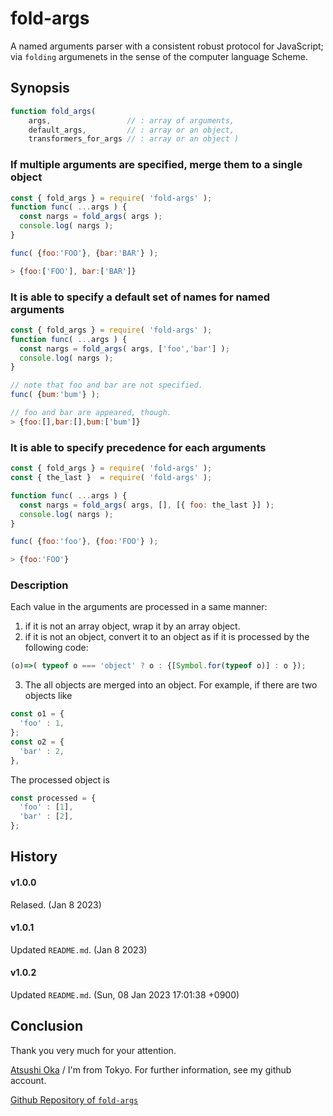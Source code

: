 
 fold-args
================================================================================

A named arguments parser with a consistent robust protocol for JavaScript; via
`folding` argumenets in the sense of the computer language Scheme.


 Synopsis
--------------------------------------------------------------------------------

```javascript
function fold_args( 
    args,                 // : array of arguments, 
    default_args,         // : array or an object, 
    transformers_for_args // : array or an object )
```

### If multiple arguments are specified, merge them to a single object ###

```javascript
const { fold_args } = require( 'fold-args' );
function func( ...args ) {
  const nargs = fold_args( args );
  console.log( nargs );
}

func( {foo:'FOO'}, {bar:'BAR'} );

> {foo:['FOO'], bar:['BAR']}

```

### It is able to specify a default set of names for named arguments ###

```javascript
const { fold_args } = require( 'fold-args' );
function func( ...args ) {
  const nargs = fold_args( args, ['foo','bar'] );
  console.log( nargs );
}

// note that foo and bar are not specified.
func( {bum:'bum'} ); 

// foo and bar are appeared, though. 
> {foo:[],bar:[],bum:['bum']}
```


### It is able to specify precedence for each arguments ###

```javascript
const { fold_args } = require( 'fold-args' );
const { the_last }  = require( 'fold-args' );

function func( ...args ) {
  const nargs = fold_args( args, [], [{ foo: the_last }] );
  console.log( nargs );
}

func( {foo:'foo'}, {foo:'FOO'} );

> {foo:'FOO'}
```

### Description ###

Each value in the arguments are processed in a same manner:

1. if it is not an array object, wrap it by an array object.
2. if it is not an object, convert it to an object as if it is processed by the following code:

```javascript
(o)=>( typeof o === 'object' ? o : {[Symbol.for(typeof o)] : o });
```

3. The all objects are merged into an object.
For example,  if there are two objects like

```javascript
const o1 = {
  'foo' : 1,
};
const o2 = {
  'bar' : 2,
},
```

The processed object is 
```javascript
const processed = {
  'foo' : [1],
  'bar' : [2],
};
```

 History
--------------------------------------------------------------------------------
#### v1.0.0 ####
Relased.
(Jan 8 2023)

#### v1.0.1 ####
Updated `README.md`.
(Jan 8 2023)

#### v1.0.2 ####
Updated `README.md`.
(Sun, 08 Jan 2023 17:01:38 +0900)


 Conclusion
--------------------------------------------------------------------------------
Thank you very much for your attention.

[Atsushi Oka][] / I'm from Tokyo. For further information, see my github account.

[Github Repository of `fold-args`](Github)

[Github]: https://github.com/a-oka-z/fold-args
[Atsushi Oka]: https://github.com/a-oka-z/

